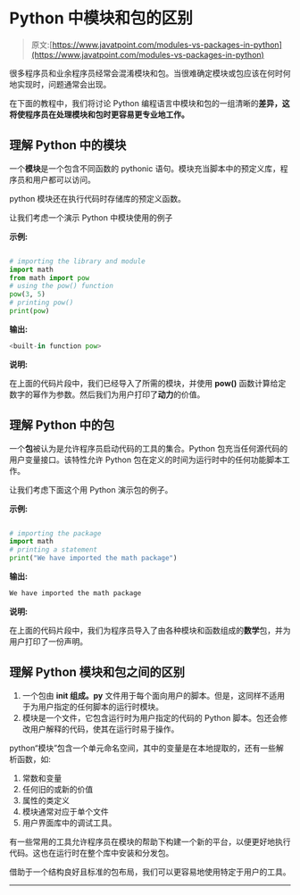 # Python 中模块和包的区别

> 原文:[https://www.javatpoint.com/modules-vs-packages-in-python](https://www.javatpoint.com/modules-vs-packages-in-python)

很多程序员和业余程序员经常会混淆模块和包。当很难确定模块或包应该在何时何地实现时，问题通常会出现。

在下面的教程中，我们将讨论 Python 编程语言中模块和包的一组清晰的**差异，这将使程序员在处理模块和包时更容易更专业地工作。**

## 理解 Python 中的模块

一个**模块**是一个包含不同函数的 pythonic 语句。模块充当脚本中的预定义库，程序员和用户都可以访问。

python 模块还在执行代码时存储库的预定义函数。

让我们考虑一个演示 Python 中模块使用的例子

**示例:**

```py

# importing the library and module
import math
from math import pow
# using the pow() function
pow(3, 5)
# printing pow()
print(pow)

```

**输出:**

```py
<built-in function pow>    

```

**说明:**

在上面的代码片段中，我们已经导入了所需的模块，并使用 **pow()** 函数计算给定数字的幂作为参数。然后我们为用户打印了**动力**的价值。

## 理解 Python 中的包

一个**包**被认为是允许程序员启动代码的工具的集合。Python 包充当任何源代码的用户变量接口。该特性允许 Python 包在定义的时间为运行时中的任何功能脚本工作。

让我们考虑下面这个用 Python 演示包的例子。

**示例:**

```py

# importing the package
import math
# printing a statement
print("We have imported the math package")

```

**输出:**

```py
We have imported the math package   

```

**说明:**

在上面的代码片段中，我们为程序员导入了由各种模块和函数组成的**数学**包，并为用户打印了一份声明。

## 理解 Python 模块和包之间的区别

1.  一个包由 **__init__ 组成。py** 文件用于每个面向用户的脚本。但是，这同样不适用于为用户指定的任何脚本的运行时模块。
2.  模块是一个文件，它包含运行时为用户指定的代码的 Python 脚本。包还会修改用户解释的代码，使其在运行时易于操作。

python“模块”包含一个单元命名空间，其中的变量是在本地提取的，还有一些解析函数，如:

1.  常数和变量
2.  任何旧的或新的价值
3.  属性的类定义
4.  模块通常对应于单个文件
5.  用户界面库中的调试工具。

有一些常用的工具允许程序员在模块的帮助下构建一个新的平台，以便更好地执行代码。这也在运行时在整个库中安装和分发包。

借助于一个结构良好且标准的包布局，我们可以更容易地使用特定于用户的工具。

* * *